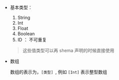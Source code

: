 - 基本类型： 

  1. String
  2. Int
  3. Float
  4. Boolean
  5. ID ： 不可重复

  > 这些值类型可以再  shema 声明的时候直接使用

- 数组

  数组的表示为，`[类型] `, 例如 `[Int]` 表示整型数组